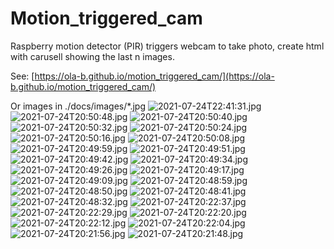 # Motion_triggered_cam
Raspberry motion detector (PIR) triggers webcam to take photo, create html with carusell showing the last n images.

See: [https://ola-b.github.io/motion_triggered_cam/](https://ola-b.github.io/motion_triggered_cam/)


Or images in ./docs/images/*.jpg
![2021-07-24T22:41:31.jpg](https://github.com/Ola-B/motion_triggered_cam/blob/main/docs/images/2021-07-24T22:41:31.jpg "2021-07-24T22:41:31.jpg")
![2021-07-24T20:50:48.jpg](https://github.com/Ola-B/motion_triggered_cam/blob/main/docs/images/2021-07-24T20:50:48.jpg "2021-07-24T20:50:48.jpg")
![2021-07-24T20:50:40.jpg](https://github.com/Ola-B/motion_triggered_cam/blob/main/docs/images/2021-07-24T20:50:40.jpg "2021-07-24T20:50:40.jpg")
![2021-07-24T20:50:32.jpg](https://github.com/Ola-B/motion_triggered_cam/blob/main/docs/images/2021-07-24T20:50:32.jpg "2021-07-24T20:50:32.jpg")
![2021-07-24T20:50:24.jpg](https://github.com/Ola-B/motion_triggered_cam/blob/main/docs/images/2021-07-24T20:50:24.jpg "2021-07-24T20:50:24.jpg")
![2021-07-24T20:50:16.jpg](https://github.com/Ola-B/motion_triggered_cam/blob/main/docs/images/2021-07-24T20:50:16.jpg "2021-07-24T20:50:16.jpg")
![2021-07-24T20:50:08.jpg](https://github.com/Ola-B/motion_triggered_cam/blob/main/docs/images/2021-07-24T20:50:08.jpg "2021-07-24T20:50:08.jpg")
![2021-07-24T20:49:59.jpg](https://github.com/Ola-B/motion_triggered_cam/blob/main/docs/images/2021-07-24T20:49:59.jpg "2021-07-24T20:49:59.jpg")
![2021-07-24T20:49:51.jpg](https://github.com/Ola-B/motion_triggered_cam/blob/main/docs/images/2021-07-24T20:49:51.jpg "2021-07-24T20:49:51.jpg")
![2021-07-24T20:49:42.jpg](https://github.com/Ola-B/motion_triggered_cam/blob/main/docs/images/2021-07-24T20:49:42.jpg "2021-07-24T20:49:42.jpg")
![2021-07-24T20:49:34.jpg](https://github.com/Ola-B/motion_triggered_cam/blob/main/docs/images/2021-07-24T20:49:34.jpg "2021-07-24T20:49:34.jpg")
![2021-07-24T20:49:26.jpg](https://github.com/Ola-B/motion_triggered_cam/blob/main/docs/images/2021-07-24T20:49:26.jpg "2021-07-24T20:49:26.jpg")
![2021-07-24T20:49:17.jpg](https://github.com/Ola-B/motion_triggered_cam/blob/main/docs/images/2021-07-24T20:49:17.jpg "2021-07-24T20:49:17.jpg")
![2021-07-24T20:49:09.jpg](https://github.com/Ola-B/motion_triggered_cam/blob/main/docs/images/2021-07-24T20:49:09.jpg "2021-07-24T20:49:09.jpg")
![2021-07-24T20:48:59.jpg](https://github.com/Ola-B/motion_triggered_cam/blob/main/docs/images/2021-07-24T20:48:59.jpg "2021-07-24T20:48:59.jpg")
![2021-07-24T20:48:50.jpg](https://github.com/Ola-B/motion_triggered_cam/blob/main/docs/images/2021-07-24T20:48:50.jpg "2021-07-24T20:48:50.jpg")
![2021-07-24T20:48:41.jpg](https://github.com/Ola-B/motion_triggered_cam/blob/main/docs/images/2021-07-24T20:48:41.jpg "2021-07-24T20:48:41.jpg")
![2021-07-24T20:48:32.jpg](https://github.com/Ola-B/motion_triggered_cam/blob/main/docs/images/2021-07-24T20:48:32.jpg "2021-07-24T20:48:32.jpg")
![2021-07-24T20:22:37.jpg](https://github.com/Ola-B/motion_triggered_cam/blob/main/docs/images/2021-07-24T20:22:37.jpg "2021-07-24T20:22:37.jpg")
![2021-07-24T20:22:29.jpg](https://github.com/Ola-B/motion_triggered_cam/blob/main/docs/images/2021-07-24T20:22:29.jpg "2021-07-24T20:22:29.jpg")
![2021-07-24T20:22:20.jpg](https://github.com/Ola-B/motion_triggered_cam/blob/main/docs/images/2021-07-24T20:22:20.jpg "2021-07-24T20:22:20.jpg")
![2021-07-24T20:22:12.jpg](https://github.com/Ola-B/motion_triggered_cam/blob/main/docs/images/2021-07-24T20:22:12.jpg "2021-07-24T20:22:12.jpg")
![2021-07-24T20:22:04.jpg](https://github.com/Ola-B/motion_triggered_cam/blob/main/docs/images/2021-07-24T20:22:04.jpg "2021-07-24T20:22:04.jpg")
![2021-07-24T20:21:56.jpg](https://github.com/Ola-B/motion_triggered_cam/blob/main/docs/images/2021-07-24T20:21:56.jpg "2021-07-24T20:21:56.jpg")
![2021-07-24T20:21:48.jpg](https://github.com/Ola-B/motion_triggered_cam/blob/main/docs/images/2021-07-24T20:21:48.jpg "2021-07-24T20:21:48.jpg")

